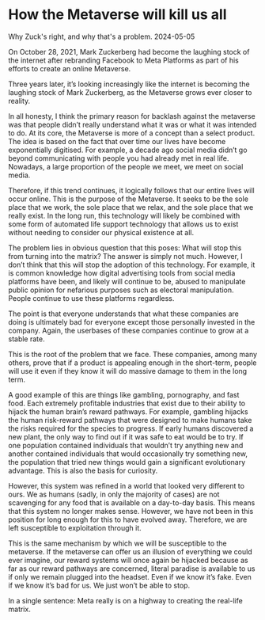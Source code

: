 # How the Metaverse will kill us all

Why Zuck's right, and why that's a problem.
2024-05-05

On October 28, 2021, Mark Zuckerberg had become the laughing stock of the internet after rebranding Facebook to Meta Platforms as part of his efforts to create an online Metaverse.

Three years later, it’s looking increasingly like the internet is becoming the laughing stock of Mark Zuckerberg, as the Metaverse grows ever closer to reality.

In all honesty, I think the primary reason for backlash against the metaverse was that people didn’t really understand what it was or what it was intended to do. At its core, the Metaverse is more of a concept than a select product. The idea is based on the fact that over time our lives have become exponentially digitised. For example, a decade ago social media didn’t go beyond communicating with people you had already met in real life. Nowadays, a large proportion of the people we meet, we meet on social media.

Therefore, if this trend continues, it logically follows that our entire lives will occur online. This is the purpose of the Metaverse. It seeks to be the sole place that we work, the sole place that we relax, and the sole place that we really exist. In the long run, this technology will likely be combined with some form of automated life support technology that allows us to exist without needing to consider our physical existence at all.

The problem lies in obvious question that this poses: What will stop this from turning into the matrix? The answer is simply not much. However, I don’t think that this will stop the adoption of this technology. For example, it is common knowledge how digital advertising tools from social media platforms have been, and likely will continue to be, abused to manipulate public opinion for nefarious purposes such as electoral manipulation. People continue to use these platforms regardless.

The point is that everyone understands that what these companies are doing is ultimately bad for everyone except those personally invested in the company. Again, the userbases of these companies continue to grow at a stable rate.

This is the root of the problem that we face. These companies, among many others, prove that if a product is appealing enough in the short-term, people will use it even if they know it will do massive damage to them in the long term.

A good example of this are things like gambling, pornography, and fast food. Each extremely profitable industries that exist due to their ability to hijack the human brain’s reward pathways. For example, gambling hijacks the human risk-reward pathways that were designed to make humans take the risks required for the species to progress. If early humans discovered a new plant, the only way to find out if it was safe to eat would be to try. If one population contained individuals that wouldn’t try anything new and another contained individuals that would occasionally try something new, the population that tried new things would gain a significant evolutionary advantage. This is also the basis for curiosity.

However, this system was refined in a world that looked very different to ours. We as humans (sadly, in only the majority of cases) are not scavenging for any food that is available on a day-to-day basis. This means that this system no longer makes sense. However, we have not been in this position for long enough for this to have evolved away. Therefore, we are left susceptible to exploitation through it.

This is the same mechanism by which we will be susceptible to the metaverse. If the metaverse can offer us an illusion of everything we could ever imagine, our reward systems will once again be hijacked because as far as our reward pathways are concerned, literal paradise is available to us if only we remain plugged into the headset. Even if we know it’s fake. Even if we know it’s bad for us. We just won’t be able to stop.

In a single sentence: Meta really is on a highway to creating the real-life matrix.
